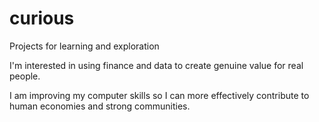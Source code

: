 # curious
Projects for learning and exploration

I'm interested in using finance and data to create genuine value for real people.

I am improving my computer skills so I can more effectively contribute to human economies and strong communities.
